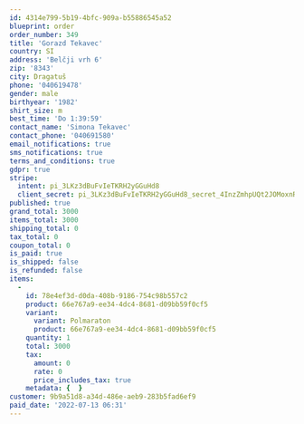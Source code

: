 ```yaml
---
id: 4314e799-5b19-4bfc-909a-b55886545a52
blueprint: order
order_number: 349
title: 'Gorazd Tekavec'
country: SI
address: 'Belčji vrh 6'
zip: '8343'
city: Dragatuš
phone: '040619478'
gender: male
birthyear: '1982'
shirt_size: m
best_time: 'Do 1:39:59'
contact_name: 'Simona Tekavec'
contact_phone: '040691580'
email_notifications: true
sms_notifications: true
terms_and_conditions: true
gdpr: true
stripe:
  intent: pi_3LKz3dBuFvIeTKRH2yGGuHd8
  client_secret: pi_3LKz3dBuFvIeTKRH2yGGuHd8_secret_4InzZmhpUQt2JOMoxnRItcevz
published: true
grand_total: 3000
items_total: 3000
shipping_total: 0
tax_total: 0
coupon_total: 0
is_paid: true
is_shipped: false
is_refunded: false
items:
  -
    id: 78e4ef3d-d0da-408b-9186-754c98b557c2
    product: 66e767a9-ee34-4dc4-8681-d09bb59f0cf5
    variant:
      variant: Polmaraton
      product: 66e767a9-ee34-4dc4-8681-d09bb59f0cf5
    quantity: 1
    total: 3000
    tax:
      amount: 0
      rate: 0
      price_includes_tax: true
    metadata: {  }
customer: 9b9a51d8-a34d-486e-aeb9-283b5fad6ef9
paid_date: '2022-07-13 06:31'
---
```

